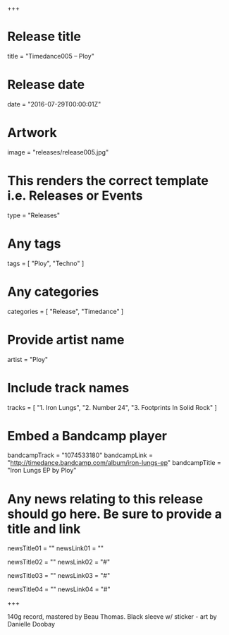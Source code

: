 +++

# Release title
title = "Timedance005 – Ploy"

# Release date
date = "2016-07-29T00:00:01Z"

# Artwork
image = "releases/release005.jpg"

# This renders the correct template i.e. Releases or Events
type = "Releases"

# Any tags
tags = [ 
	"Ploy",
	"Techno"
]

# Any categories
categories = [ "Release", "Timedance" ]

# Provide artist name
artist = "Ploy"

# Include track names
tracks = [
	"1. Iron Lungs",
	"2. Number 24",
	"3. Footprints In Solid Rock"
]

# Embed a Bandcamp player
bandcampTrack = "1074533180"
bandcampLink = "http://timedance.bandcamp.com/album/iron-lungs-ep"
bandcampTitle = "Iron Lungs EP by Ploy"

# Any news relating to this release should go here. Be sure to provide a title and link
newsTitle01 = ""
newsLink01 = ""

newsTitle02 = ""
newsLink02 = "#"

newsTitle03 = ""
newsLink03 = "#"

newsTitle04 = ""
newsLink04 = "#"

+++

<!-- Provide a summary/statement below -->
140g record, mastered by Beau Thomas. Black sleeve w/ sticker - art by Danielle Doobay 